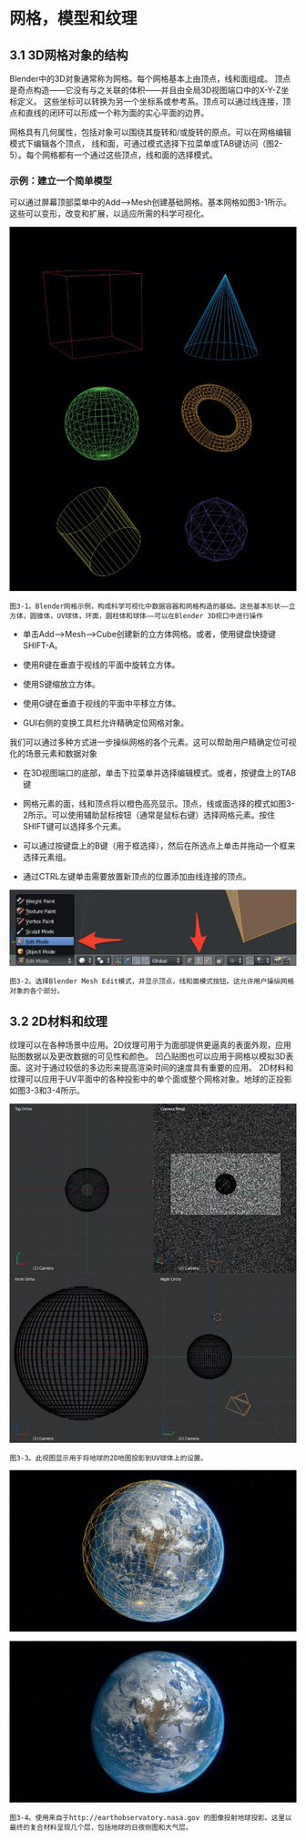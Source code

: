 # 网格，模型和纹理

## 3.1 3D网格对象的结构

Blender中的3D对象通常称为网格。每个网格基本上由顶点，线和面组成。
顶点是奇点构造——它没有与之关联的体积——并且由全局3D视图端口中的X-Y-Z坐标定义。
这些坐标可以转换为另一个坐标系或参考系。顶点可以通过线连接，顶点和直线的闭环可以形成一个称为面的实心平面的边界。

网格具有几何属性，包括对象可以围绕其旋转和/或旋转的原点。可以在网格编辑模式下编辑各个顶点，
线和面，可通过模式选择下拉菜单或TAB键访问（图2-5）。每个网格都有一个通过这些顶点，线和面的选择模式。

### 示例：建立一个简单模型

可以通过屏幕顶部菜单中的Add——>Mesh创建基础网格。基本网格如图3-1所示。这些可以变形，改变和扩展，以适应所需的科学可视化。

![](https://github.com/BlenderCN/blenderTutorial/blob/master/mDrivEngine/3DScientificVisualizationWithBelender/3-1.png?raw=true)

    图3-1。Blender网格示例，构成科学可视化中数据容器和网格构造的基础。这些基本形状——立方体，圆锥体，UV球体，环面，圆柱体和球体——可以在Blender 3D视口中进行操作
    
*   单击Add——>Mesh——>Cube创建新的立方体网格。或者，使用键盘快捷键SHIFT-A。

*   使用R键在垂直于视线的平面中旋转立方体。

*   使用S键缩放立方体。

*   使用G键在垂直于视线的平面中平移立方体。

*   GUI右侧的变换工具栏允许精确定位网格对象。

我们可以通过多种方式进一步操纵网格的各个元素。这可以帮助用户精确定位可视化的场景元素和数据对象

*   在3D视图端口的底部，单击下拉菜单并选择编辑模式。或者，按键盘上的TAB键  

*   网格元素的面，线和顶点将以橙色高亮显示。顶点，线或面选择的模式如图3-2所示。可以使用辅助鼠标按钮（通常是鼠标右键）选择网格元素。按住SHIFT键可以选择多个元素。

*   可以通过按键盘上的B键（用于框选择），然后在所选点上单击并拖动一个框来选择元素组。

*   通过CTRL左键单击需要放置新顶点的位置添加由线连接的顶点。

![](https://github.com/BlenderCN/blenderTutorial/blob/master/mDrivEngine/3DScientificVisualizationWithBelender/3-2.png?raw=true)

    图3-2。选择Blender Mesh Edit模式，并显示顶点，线和面模式按钮。这允许用户操纵网格对象的各个部分。
    
## 3.2 2D材料和纹理

纹理可以在各种场景中应用。2D纹理可用于为面部提供更逼真的表面外观，应用贴图数据以及更改数据的可见性和颜色。
凹凸贴图也可以应用于网格以模拟3D表面。这对于通过较低的多边形来提高渲染时间的速度具有重要的应用。
2D材料和纹理可以应用于UV平面中的各种投影中的单个面或整个网格对象。地球的正投影如图3-3和3-4所示。

![](https://github.com/BlenderCN/blenderTutorial/blob/master/mDrivEngine/3DScientificVisualizationWithBelender/3-3.png?raw=true)

    图3-3。此视图显示用于将地球的2D地图投影到UV球体上的设置。
    
![](https://github.com/BlenderCN/blenderTutorial/blob/master/mDrivEngine/3DScientificVisualizationWithBelender/3-4.png?raw=true)   

    图3-4。使用来自于http://earthobservatory.nasa.gov 的图像投射地球投影。这里以最终的复合材料呈现几个层，包括地球的日夜侧图和大气层。
